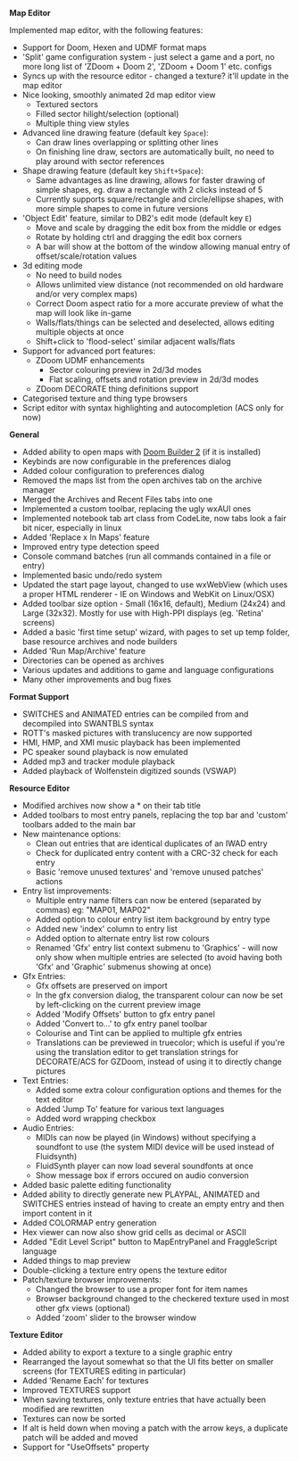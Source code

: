 **Map Editor**

Implemented map editor, with the following features:

* Support for Doom, Hexen and UDMF format maps
* 'Split' game configuration system - just select a game and a port, no more long list of 'ZDoom + Doom 2', 'ZDoom + Doom 1' etc. configs
* Syncs up with the resource editor - changed a texture? it'll update in the map editor
* Nice looking, smoothly animated 2d map editor view
  * Textured sectors
  * Filled sector hilight/selection (optional)
  * Multiple thing view styles
* Advanced line drawing feature (default key `Space`):
  * Can draw lines overlapping or splitting other lines
  * On finishing line draw, sectors are automatically built, no need to play around with sector references
* Shape drawing feature (default key `Shift+Space`):
  * Same advantages as line drawing, allows for faster drawing of simple shapes, eg. draw a rectangle with 2 clicks instead of 5
  * Currently supports square/rectangle and circle/ellipse shapes, with more simple shapes to come in future versions
* 'Object Edit' feature, similar to DB2's edit mode (default key `E`)
  * Move and scale by dragging the edit box from the middle or edges
  * Rotate by holding ctrl and dragging the edit box corners
  * A bar will show at the bottom of the window allowing manual entry of offset/scale/rotation values
* 3d editing mode
  * No need to build nodes
  * Allows unlimited view distance (not recommended on old hardware and/or very complex maps)
  * Correct Doom aspect ratio for a more accurate preview of what the map will look like in-game
  * Walls/flats/things can be selected and deselected, allows editing multiple objects at once
  * Shift+click to 'flood-select' similar adjacent walls/flats
* Support for advanced port features:
  * ZDoom UDMF enhancements
    * Sector colouring preview in 2d/3d modes
    * Flat scaling, offsets and rotation preview in 2d/3d modes
  * ZDoom DECORATE thing definitions support
* Categorised texture and thing type browsers
* Script editor with syntax highlighting and autocompletion (ACS only for now)

**General**
* Added ability to open maps with [Doom Builder 2](http://www.doombuilder.com) (if it is installed)
* Keybinds are now configurable in the preferences dialog
* Added colour configuration to preferences dialog
* Removed the maps list from the open archives tab on the archive manager
* Merged the Archives and Recent Files tabs into one
* Implemented a custom toolbar, replacing the ugly wxAUI ones
* Implemented notebook tab art class from CodeLite, now tabs look a fair bit nicer, especially in linux
* Added 'Replace x In Maps' feature
* Improved entry type detection speed
* Console command batches (run all commands contained in a file or entry)
* Implemented basic undo/redo system
* Updated the start page layout, changed to use wxWebView (which uses a proper HTML renderer - IE on Windows and WebKit on Linux/OSX)
* Added toolbar size option - Small (16x16, default), Medium (24x24) and Large (32x32). Mostly for use with High-PPI displays (eg. 'Retina' screens)
* Added a basic 'first time setup' wizard, with pages to set up temp folder, base resource archives and node builders
* Added 'Run Map/Archive' feature
* Directories can be opened as archives
* Various updates and additions to game and language configurations
* Many other improvements and bug fixes

**Format Support**
* SWITCHES and ANIMATED entries can be compiled from and decompiled into SWANTBLS syntax
* ROTT's masked pictures with translucency are now supported
* HMI, HMP, and XMI music playback has been implemented
* PC speaker sound playback is now emulated
* Added mp3 and tracker module playback
* Added playback of Wolfenstein digitized sounds (VSWAP)

**Resource Editor**
* Modified archives now show a * on their tab title
* Added toolbars to most entry panels, replacing the top bar and 'custom' toolbars added to the main bar
* New maintenance options:
  * Clean out entries that are identical duplicates of an IWAD entry
  * Check for duplicated entry content with a CRC-32 check for each entry
  * Basic 'remove unused textures' and 'remove unused patches' actions
* Entry list improvements:
  * Multiple entry name filters can now be entered (separated by commas) eg: "MAP01, MAP02"
  * Added option to colour entry list item background by entry type
  * Added new 'index' column to entry list
  * Added option to alternate entry list row colours
  * Renamed 'Gfx' entry list context submenu to 'Graphics' - will now only show when multiple entries are selected (to avoid having both 'Gfx' and 'Graphic' submenus showing at once)
* Gfx Entries:
  * Gfx offsets are preserved on import
  * In the gfx conversion dialog, the transparent colour can now be set by left-clicking on the current preview image
  * Added 'Modify Offsets' button to gfx entry panel
  * Added 'Convert to...' to gfx entry panel toolbar
  * Colourise and Tint can be applied to multiple gfx entries
  * Translations can be previewed in truecolor; which is useful if you're using the translation editor to get translation strings for DECORATE/ACS for GZDoom, instead of using it to directly change pictures
* Text Entries:
  * Added some extra colour configuration options and themes for the text editor
  * Added 'Jump To' feature for various text languages
  * Added word wrapping checkbox
* Audio Entries:
  * MIDIs can now be played (in Windows) without specifying a soundfont to use (the system MIDI device will be used instead of Fluidsynth)
  * FluidSynth player can now load several soundfonts at once
  * Show message box if errors occured on audio conversion
* Added basic palette editing functionality
* Added ability to directly generate new PLAYPAL, ANIMATED and SWITCHES entries instead of having to create an empty entry and then import content in it
* Added COLORMAP entry generation
* Hex viewer can now also show grid cells as decimal or ASCII
* Added "Edit Level Script" button to MapEntryPanel and FraggleScript language
* Added things to map preview
* Double-clicking a texture entry opens the texture editor
* Patch/texture browser improvements:
  * Changed the browser to use a proper font for item names
  * Browser background changed to the checkered texture used in most other gfx views (optional)
  * Added 'zoom' slider to the browser window

**Texture Editor**
* Added ability to export a texture to a single graphic entry
* Rearranged the layout somewhat so that the UI fits better on smaller screens (for TEXTURES editing in particular)
* Added 'Rename Each' for textures
* Improved TEXTURES support
* When saving textures, only texture entries that have actually been modified are rewritten
* Textures can now be sorted
* If alt is held down when moving a patch with the arrow keys, a duplicate patch will be added and moved
* Support for "UseOffsets" property
